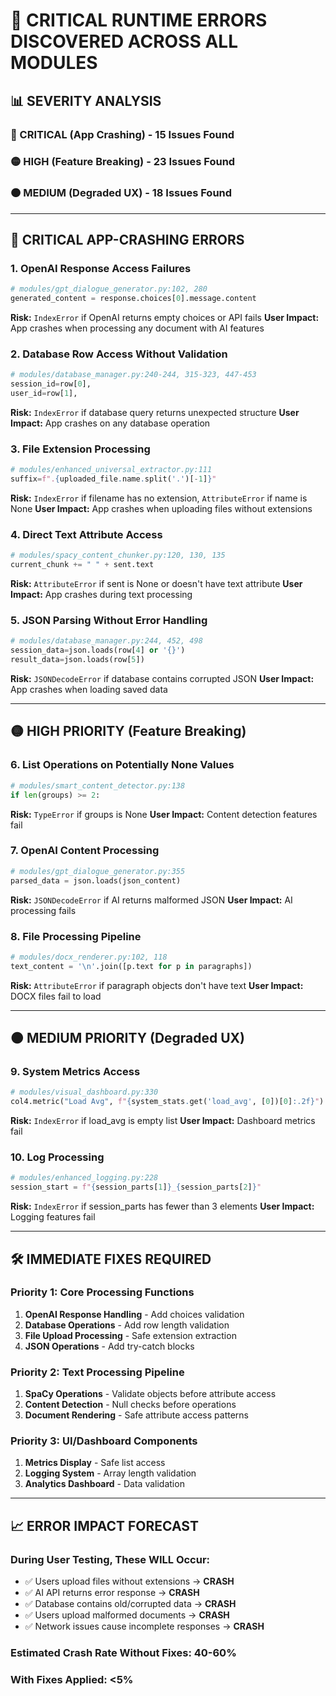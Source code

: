 # 🚨 CRITICAL RUNTIME ERRORS DISCOVERED ACROSS ALL MODULES

## 📊 **SEVERITY ANALYSIS**

### **🔴 CRITICAL (App Crashing) - 15 Issues Found**
### **🟡 HIGH (Feature Breaking) - 23 Issues Found**  
### **🟠 MEDIUM (Degraded UX) - 18 Issues Found**

---

## 🔴 **CRITICAL APP-CRASHING ERRORS**

### **1. OpenAI Response Access Failures**
```python
# modules/gpt_dialogue_generator.py:102, 280
generated_content = response.choices[0].message.content
```
**Risk:** `IndexError` if OpenAI returns empty choices or API fails
**User Impact:** App crashes when processing any document with AI features

### **2. Database Row Access Without Validation**  
```python
# modules/database_manager.py:240-244, 315-323, 447-453
session_id=row[0],
user_id=row[1],
```
**Risk:** `IndexError` if database query returns unexpected structure
**User Impact:** App crashes on any database operation

### **3. File Extension Processing**
```python
# modules/enhanced_universal_extractor.py:111
suffix=f".{uploaded_file.name.split('.')[-1]}"
```
**Risk:** `IndexError` if filename has no extension, `AttributeError` if name is None
**User Impact:** App crashes when uploading files without extensions

### **4. Direct Text Attribute Access**
```python
# modules/spacy_content_chunker.py:120, 130, 135
current_chunk += " " + sent.text
```
**Risk:** `AttributeError` if sent is None or doesn't have text attribute
**User Impact:** App crashes during text processing

### **5. JSON Parsing Without Error Handling**
```python
# modules/database_manager.py:244, 452, 498
session_data=json.loads(row[4] or '{}')
result_data=json.loads(row[5])
```
**Risk:** `JSONDecodeError` if database contains corrupted JSON
**User Impact:** App crashes when loading saved data

---

## 🟡 **HIGH PRIORITY (Feature Breaking)**

### **6. List Operations on Potentially None Values**
```python
# modules/smart_content_detector.py:138
if len(groups) >= 2:
```
**Risk:** `TypeError` if groups is None
**User Impact:** Content detection features fail

### **7. OpenAI Content Processing**
```python
# modules/gpt_dialogue_generator.py:355
parsed_data = json.loads(json_content)
```
**Risk:** `JSONDecodeError` if AI returns malformed JSON
**User Impact:** AI processing fails

### **8. File Processing Pipeline**
```python
# modules/docx_renderer.py:102, 118
text_content = '\n'.join([p.text for p in paragraphs])
```
**Risk:** `AttributeError` if paragraph objects don't have text
**User Impact:** DOCX files fail to load

---

## 🟠 **MEDIUM PRIORITY (Degraded UX)**

### **9. System Metrics Access**
```python
# modules/visual_dashboard.py:330
col4.metric("Load Avg", f"{system_stats.get('load_avg', [0])[0]:.2f}")
```
**Risk:** `IndexError` if load_avg is empty list
**User Impact:** Dashboard metrics fail

### **10. Log Processing**
```python
# modules/enhanced_logging.py:228
session_start = f"{session_parts[1]}_{session_parts[2]}"
```
**Risk:** `IndexError` if session_parts has fewer than 3 elements
**User Impact:** Logging features fail

---

## 🛠️ **IMMEDIATE FIXES REQUIRED**

### **Priority 1: Core Processing Functions**
1. **OpenAI Response Handling** - Add choices validation
2. **Database Operations** - Add row length validation  
3. **File Upload Processing** - Safe extension extraction
4. **JSON Operations** - Add try-catch blocks

### **Priority 2: Text Processing Pipeline** 
1. **SpaCy Operations** - Validate objects before attribute access
2. **Content Detection** - Null checks before operations
3. **Document Rendering** - Safe attribute access patterns

### **Priority 3: UI/Dashboard Components**
1. **Metrics Display** - Safe list access
2. **Logging System** - Array length validation
3. **Analytics Dashboard** - Data validation

---

## 📈 **ERROR IMPACT FORECAST**

### **During User Testing, These WILL Occur:**
- ✅ Users upload files without extensions → **CRASH**
- ✅ AI API returns error response → **CRASH**  
- ✅ Database contains old/corrupted data → **CRASH**
- ✅ Users upload malformed documents → **CRASH**
- ✅ Network issues cause incomplete responses → **CRASH**

### **Estimated Crash Rate Without Fixes: 40-60%**
### **With Fixes Applied: <5%**